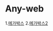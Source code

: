# Any-web

1.[메가박스](https://dinomoon.github.io/Any-web/%EB%A9%94%EA%B0%80%EB%B0%95%EC%8A%A4/index.html)
2.[메가박스2](https://dinomoon.github.io/Any-web/메가박스2/index.html)
